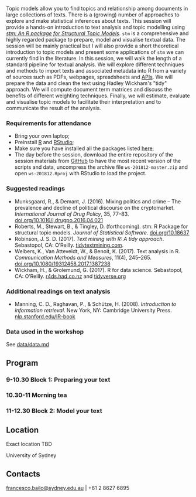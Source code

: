 Topic models allow you to find topics and relationship among documents in large collections of texts. There is a (growing) number of approaches to explore and make statistical inferences about texts. This session will provide a hands-on introduction to text analysis and topic modelling using *[stm: An R package for Structural Topic Models](https://cran.r-project.org/web/packages/stm/index.html)*.  `stm`  is a comprehensive and highly regarded package to prepare, model and visualise textual data. The session will be mainly practical but I will also provide a short theoretical introduction to topic models and present some applications of `stm` we can currently find in the literature. In this session, we will walk the length of a standard pipeline for textual analysis. We will explore different techniques and methods to import texts and associated metadata into R from a variety of sources such as PDFs, webpages, spreadsheets and [APIs](https://en.wikipedia.org/wiki/Application_programming_interface). We will prepare the data and clean the text using Hadley Wickham's "tidy" approach. We will compute document term matrices and discuss the benefits of different weighting techniques. Finally, we will estimate, evaluate and visualise topic models to facilitate their interpretation and to communicate the result of the analysis.

### Requirements for attendance

* Bring your own laptop;
* Preinstall [R](https://cran.r-project.org/mirrors.html) and [RStudio](https://www.rstudio.com/products/rstudio/#Desktop);
* Make sure you have installed all the packages listed [here](getting_started.md#packages-you-need-to-install);
* The day before the session, download the entire repository of the session materials from [GitHub](https://github.com/Digital-Methods-Sydney/ws-201812/archive/master.zip) to have the most recent version of the scripts and data, uncompress the archive file `ws-201812-master.zip` and open `ws-201812.Rproj` with RStudio to load the project.

### Suggested readings

* Munksgaard, R., & Demant, J. (2016). Mixing politics and crime – The prevalence and decline of political discourse on the cryptomarket. *International Journal of Drug Policy*, 35, 77–83. [doi.org/10.1016/j.drugpo.2016.04.021](https://doi.org/10.1016/j.drugpo.2016.04.021)
* Roberts, M., Stewart, B., & Tingley, D. (forthcoming). stm: R Package for structural topic models. *Journal of Statistical Software*. [doi.org/10.18637](https://doi.org/10.18637)
* Robinson, J. S. D. (2017). *Text mining with R: A tidy approach*. Sebastopol, CA: O’Reilly. [tidytextmining.com](https://www.tidytextmining.com/).
* Welbers, K., Van Atteveldt, W., & Benoit, K. (2017). Text analysis in R. *Communication Methods and Measures*, 11(4), 245–265. [doi.org/10.1080/19312458.2017.1387238](https://doi.org/10.1080/19312458.2017.1387238)
* Wickham, H., & Grolemund, G. (2017). R for data science. Sebastopol, CA: O’Reilly. [r4ds.had.co.nz](https://r4ds.had.co.nz/) and [tidyverse.org](https://www.tidyverse.org/)

### Additional readings on text analysis

* Manning, C. D., Raghavan, P., & Schütze, H. (2008). *Introduction to information retrieval*. New York, NY: Cambridge University Press. [nlp.stanford.edu/IR-book](https://nlp.stanford.edu/IR-book/)

### Data used in the workshop

See [data/data.md](here)

## Program

### 9-10.30 Block 1: Preparing your text

### 10.30-11 Morning tea

### 11-12.30 Block 2: Model your text

## Location

Exact location TBD

University of Sydney

## Contacts

francesco.bailo@sydney.edu.au | +61 2 8627 6895



